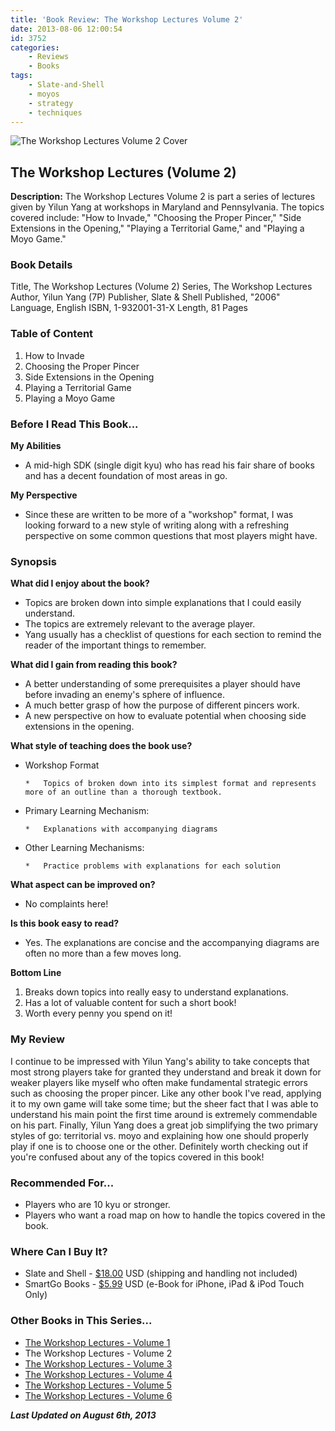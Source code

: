 ```yaml
---
title: 'Book Review: The Workshop Lectures Volume 2'
date: 2013-08-06 12:00:54
id: 3752
categories:
	- Reviews
	- Books
tags:
	- Slate-and-Shell
	- moyos
	- strategy
	- techniques
---
```


![The Workshop Lectures Volume 2 Cover](/images/2013/08/workshopLecturesv2.jpg)

## The Workshop Lectures (Volume 2)

**Description:** The Workshop Lectures Volume 2 is part a series of lectures given by Yilun Yang at workshops in Maryland and Pennsylvania. The topics covered include: "How to Invade," "Choosing the Proper Pincer," "Side Extensions in the Opening," "Playing a Territorial Game," and "Playing a Moyo Game."

<!--more-->

### Book Details

Title, The Workshop Lectures (Volume 2)
Series, The Workshop Lectures
Author, Yilun Yang (7P)
Publisher, Slate &amp; Shell
Published, "2006"
Language, English
ISBN, 1-932001-31-X
Length, 81 Pages

### Table of Content

1.  How to Invade
2.  Choosing the Proper Pincer
3.  Side Extensions in the Opening
4.  Playing a Territorial Game
5.  Playing a Moyo Game

### Before I Read This Book...

**My Abilities**

*   A mid-high SDK (single digit kyu) who has read his fair share of books and has a decent foundation of most areas in go.

**My Perspective**

*   Since these are written to be more of a "workshop" format, I was looking forward to a new style of writing along with a refreshing perspective on some common questions that most players might have.

### Synopsis

**What did I enjoy about the book?**

*   Topics are broken down into simple explanations that I could easily understand.
*   The topics are extremely relevant to the average player.
*   Yang usually has a checklist of questions for each section to remind the reader of the important things to remember.

**What did I gain from reading this book?**

*   A better understanding of some prerequisites a player should have before invading an enemy's sphere of influence.
*   A much better grasp of how the purpose of different pincers work.
*   A new perspective on how to evaluate potential when choosing side extensions in the opening.

**What style of teaching does the book use?**

*   Workshop Format

		*   Topics of broken down into its simplest format and represents more of an outline than a thorough textbook.

*   Primary Learning Mechanism:

		*   Explanations with accompanying diagrams

*   Other Learning Mechanisms:

		*   Practice problems with explanations for each solution

**What aspect can be improved on?**

*   No complaints here!

**Is this book easy to read?**

*   Yes. The explanations are concise and the accompanying diagrams are often no more than a few moves long.

**Bottom Line**

1.  Breaks down topics into really easy to understand explanations.
2.  Has a lot of valuable content for such a short book!
3.  Worth every penny you spend on it!

### My Review

I continue to be impressed with Yilun Yang's ability to take concepts that most strong players take for granted they understand and break it down for weaker players like myself who often make fundamental strategic errors such as choosing the proper pincer. Like any other book I've read, applying it to my own game will take some time; but the sheer fact that I was able to understand his main point the first time around is extremely commendable on his part. Finally, Yilun Yang does a great job simplifying the two primary styles of go: territorial vs. moyo and explaining how one should properly play if one is to choose one or the other. Definitely worth checking out if you're confused about any of the topics covered in this book!

### Recommended For...

*   Players who are 10 kyu or stronger.
*   Players who want a road map on how to handle the topics covered in the book.

### Where Can I Buy It?

*   Slate and Shell - [$18.00](http://www.slateandshell.com/SSYY008.html) USD (shipping and handling not included)
*   SmartGo Books - [$5.99](http://www.smartgo.com/books.htm) USD (e-Book for iPhone, iPad &amp; iPod Touch Only)

### Other Books in This Series...

*   [The Workshop Lectures - Volume 1](http://www.bengozen.com/book-review-the-workshop-lectures-volume-1/ "Book Review: The Workshop Lectures Volume 1")
*   The Workshop Lectures - Volume 2
*   [The Workshop Lectures - Volume 3](http://www.bengozen.com/book-review-the-workshop-lectures-volume-3/ "Book Review: The Workshop Lectures Volume 3")
*   [The Workshop Lectures - Volume 4](http://www.bengozen.com/book-review-the-workshop-lectures-volume-4/ "Book Review: The Workshop Lectures Volume 4")
*   [The Workshop Lectures - Volume 5](http://www.bengozen.com/book-review-the-workshop-lectures-volume-5/ "Book Review: The Workshop Lectures Volume 5")
*   [The Workshop Lectures - Volume 6](http://www.bengozen.com/book-review-workshop-lectures-volume-6/ "Book Review: The Workshop Lectures Volume 6")

_**Last Updated on August 6th, 2013**_
